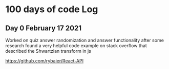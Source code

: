 # 100 days of code Log

## Day 0 February 17 2021
Worked on quiz answer randomization and answer functionality after some research found a very helpful code example on stack overflow that described the Shwartzian transform in js

https://github.com/rybaier/React-API